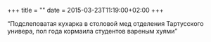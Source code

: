 +++
title = ""
date = 2015-03-23T11:19:00+02:00
+++

“Подслеповатая кухарка в столовой мед отделения Тартусского универа, пол года кормаила студентов вареным хуями”


